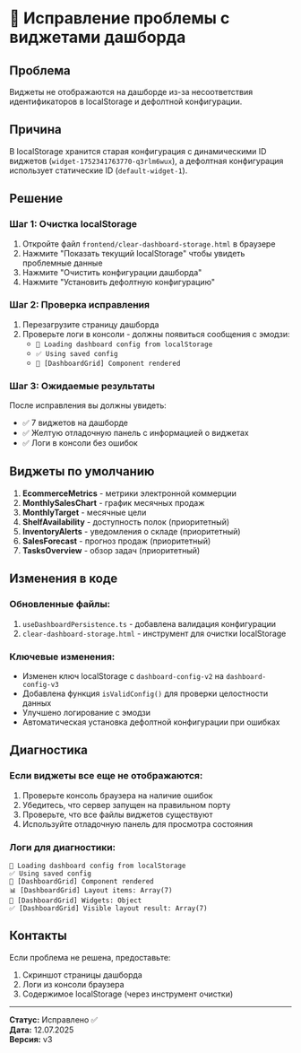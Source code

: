 # 🔧 Исправление проблемы с виджетами дашборда

## Проблема
Виджеты не отображаются на дашборде из-за несоответствия идентификаторов в localStorage и дефолтной конфигурации.

## Причина
В localStorage хранится старая конфигурация с динамическими ID виджетов (`widget-1752341763770-q3rlm6wux`), а дефолтная конфигурация использует статические ID (`default-widget-1`).

## Решение

### Шаг 1: Очистка localStorage
1. Откройте файл `frontend/clear-dashboard-storage.html` в браузере
2. Нажмите "Показать текущий localStorage" чтобы увидеть проблемные данные
3. Нажмите "Очистить конфигурации дашборда"
4. Нажмите "Установить дефолтную конфигурацию"

### Шаг 2: Проверка исправления
1. Перезагрузите страницу дашборда
2. Проверьте логи в консоли - должны появиться сообщения с эмодзи:
   - `🔄 Loading dashboard config from localStorage`
   - `✅ Using saved config`
   - `🎨 [DashboardGrid] Component rendered`

### Шаг 3: Ожидаемые результаты
После исправления вы должны увидеть:
- ✅ 7 виджетов на дашборде
- ✅ Желтую отладочную панель с информацией о виджетах
- ✅ Логи в консоли без ошибок

## Виджеты по умолчанию
1. **EcommerceMetrics** - метрики электронной коммерции
2. **MonthlySalesChart** - график месячных продаж
3. **MonthlyTarget** - месячные цели
4. **ShelfAvailability** - доступность полок (приоритетный)
5. **InventoryAlerts** - уведомления о складе (приоритетный)
6. **SalesForecast** - прогноз продаж (приоритетный)
7. **TasksOverview** - обзор задач (приоритетный)

## Изменения в коде

### Обновленные файлы:
1. `useDashboardPersistence.ts` - добавлена валидация конфигурации
2. `clear-dashboard-storage.html` - инструмент для очистки localStorage

### Ключевые изменения:
- Изменен ключ localStorage с `dashboard-config-v2` на `dashboard-config-v3`
- Добавлена функция `isValidConfig()` для проверки целостности данных
- Улучшено логирование с эмодзи
- Автоматическая установка дефолтной конфигурации при ошибках

## Диагностика

### Если виджеты все еще не отображаются:
1. Проверьте консоль браузера на наличие ошибок
2. Убедитесь, что сервер запущен на правильном порту
3. Проверьте, что все файлы виджетов существуют
4. Используйте отладочную панель для просмотра состояния

### Логи для диагностики:
```
🔄 Loading dashboard config from localStorage
✅ Using saved config
🎨 [DashboardGrid] Component rendered
📊 [DashboardGrid] Layout items: Array(7)
🔧 [DashboardGrid] Widgets: Object
✅ [DashboardGrid] Visible layout result: Array(7)
```

## Контакты
Если проблема не решена, предоставьте:
1. Скриншот страницы дашборда
2. Логи из консоли браузера
3. Содержимое localStorage (через инструмент очистки)

---

**Статус:** Исправлено ✅  
**Дата:** 12.07.2025  
**Версия:** v3 